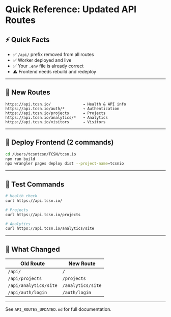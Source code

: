 # Quick Reference: Updated API Routes

## ⚡ Quick Facts

- ✅ `/api/` prefix removed from all routes
- ✅ Worker deployed and live
- ✅ Your `.env` file is already correct
- ⚠️ Frontend needs rebuild and redeploy

---

## 🔗 New Routes

```
https://api.tcsn.io/              → Health & API info
https://api.tcsn.io/auth/*        → Authentication
https://api.tcsn.io/projects      → Projects
https://api.tcsn.io/analytics/*   → Analytics
https://api.tcsn.io/visitors      → Visitors
```

---

## 🚀 Deploy Frontend (2 commands)

```bash
cd /Users/tcsntcsn/TCSN/tcsn.io
npm run build
npx wrangler pages deploy dist --project-name=tcsnio
```

---

## 🧪 Test Commands

```bash
# Health check
curl https://api.tcsn.io/

# Projects
curl https://api.tcsn.io/projects

# Analytics
curl https://api.tcsn.io/analytics/site
```

---

## 📝 What Changed

| Old Route | New Route |
|-----------|-----------|
| `/api/` | `/` |
| `/api/projects` | `/projects` |
| `/api/analytics/site` | `/analytics/site` |
| `/api/auth/login` | `/auth/login` |

---

See `API_ROUTES_UPDATED.md` for full documentation.
